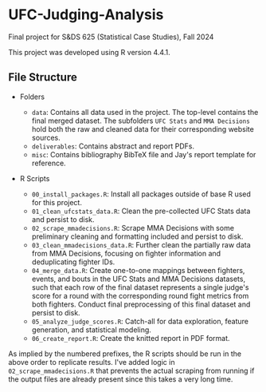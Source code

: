 # UFC-Judging-Analysis

Final project for S&DS 625 (Statistical Case Studies), Fall 2024

This project was developed using R version 4.4.1.

## File Structure

- Folders
    - `data`: Contains all data used in the project. The top-level contains the final merged dataset. The subfolders `UFC Stats` and `MMA Decisions` hold both the raw and cleaned data for their corresponding website sources.
    - `deliverables`: Contains abstract and report PDFs.
    - `misc`: Contains bibliography BibTeX file and Jay's report template for reference.

- R Scripts
    - `00_install_packages.R`: Install all packages outside of base R used for this project.
    - `01_clean_ufcstats_data.R`: Clean the pre-collected UFC Stats data and persist to disk.
    - `02_scrape_mmadecisions.R`: Scrape MMA Decisions with some preliminary cleaning and formatting included and persist to disk.
    - `03_clean_mmadecisions_data.R`: Further clean the partially raw data from MMA Decisions, focusing on fighter information and deduplicating fighter IDs.
    - `04_merge_data.R`: Create one-to-one mappings between fighters, events, and bouts in the UFC Stats and MMA Decisions datasets, such that each row of the final dataset represents a single judge's score for a round with the corresponding round fight metrics from both fighters. Conduct final preprocessing of this final dataset and persist to disk.
    - `05_analyze_judge_scores.R`: Catch-all for data exploration, feature generation, and statistical modeling.
    - `06_create_report.R`: Create the knitted report in PDF format.

As implied by the numbered prefixes, the R scripts should be run in the above order to replicate results. I've added logic in `02_scrape_mmadecisions.R` that prevents the actual scraping from running if the output files are already present since this takes a very long time.